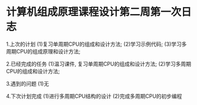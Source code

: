 # 计算机组成原理课程设计第二周第一次日志

1.上次的计划
    (1)复习单周期CPU的组成和设计方法;
    (2)学习示例代码;
    (3)学习多周期CPU的组成原理和设计方法;

2.已经完成的任务
    (1)温习课件, 复习单周期CPU的组成和设计方法;
    (2)学习多周期CPU的组成和设计方法;

3.遇到的问题
    (1)无

4.下次计划完成
    (1)进行多周期CPU结构的设计
    (2)完成多周期CPU的初步编程
